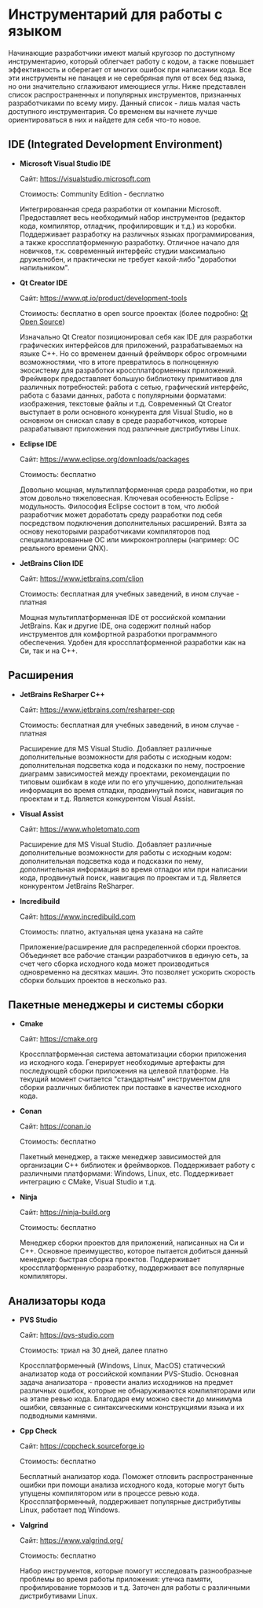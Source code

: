 # Инструментарий для работы с языком

Начинающие разработчики имеют малый кругозор по доступному инструментарию, который облегчает работу с кодом, а также повышает эффективность и оберегает от многих ошибок при написании кода. Все эти инструменты не панацея и не серебряная пуля от всех бед языка, но они значительно сглаживают имеющиеся углы. Ниже представлен список распространенных и популярных инструментов, признанных разработчиками по всему миру. Данный список - лишь малая часть доступного инструментария. Со временем вы начнете лучше ориентироваться в них и найдете для себя что-то новое.

## IDE (Integrated Development Environment)

* **Microsoft Visual Studio IDE**

    Сайт: https://visualstudio.microsoft.com

    Стоимость: Community Edition - бесплатно

    Интегрированная среда разработки от компании Microsoft. Предоставляет весь необходимый набор инструментов (редактор кода, компилятор, отладчик, профилировщик и т.д.) из коробки. Поддерживает разработку на различных языках программирования, а также кроссплатформенную разработку. Отличное начало для новичков, т.к. современный интерфейс студии максимально дружелюбен, и практически не требует какой-либо "доработки напильником".


* **Qt Creator IDE**

    Сайт: https://www.qt.io/product/development-tools
    
    Стоимость: бесплатно в open source проектах (более подробно: [Qt Open Source](https://www.qt.io/download-open-source?hsCtaTracking=9f6a2170-a938-42df-a8e2-a9f0b1d6cdce%7C6cb0de4f-9bb5-4778-ab02-bfb62735f3e5))

    Изначально Qt Creator позиционировал себя как IDE для разработки графических интерфейсов для приложений, разрабатываемых на языке C++. Но со временем данный фреймворк оброс огромными возможностями, что в итоге превратилось в полноценную экосистему для разработки кроссплатформенных приложений. Фреймворк предоставляет большую библиотеку примитивов для различных потребностей: работа с сетью, графический интерфейс, работа с базами данных, работа с популярными форматами: изображения, текстовые файлы и т.д. Современный Qt Creator выступает в роли основного конкурента для Visual Studio, но в основном он снискал славу в среде разработчиков, которые разрабатывают приложения под различные дистрибутивы Linux. 


* **Eclipse IDE**

    Сайт: https://www.eclipse.org/downloads/packages

    Стоимость: бесплатно
    
    Довольно мощная, мультиплатформенная среда разработки, но при этом довольно тяжеловесная. Ключевая особенность Eclipse - модульность. Философия Eclipse состоит в том, что любой разработчик может доработать среду разработки под себя посредством подключения дополнительных расширений. Взята за основу некоторыми разработчиками компиляторов под специализированные ОС или микроконтроллеры (например: ОС реального времени QNX). 


* **JetBrains Clion IDE**

    Сайт: https://www.jetbrains.com/clion

    Стоимость: бесплатная для учебных заведений, в ином случае - платная

    Мощная мультиплатформенная IDE от российской компании JetBrains. Как и другие IDE, она содержит полный набор инструментов для комфортной разработки программного обеспечения. Удобен для кроссплатформенной разработки как на Cи, так и на C++. 


## Расширения

* **JetBrains ReSharper C++**

    Сайт: https://www.jetbrains.com/resharper-cpp

    Стоимость: бесплатная для учебных заведений, в ином случае - платная

    Расширение для MS Visual Studio. Добавляет различные дополнительные возможности для работы с исходным кодом: дополнительная подсветка кода и подсказки по нему, построение диаграмм зависимостей между проектами, рекомендации по типовым ошибкам в коде или по его улучшению, дополнительная информация во время отладки, продвинутый поиск, навигация по проектам и т.д. Является конкурентом Visual Assist.

* **Visual Assist**

    Сайт: https://www.wholetomato.com

    Расширение для MS Visual Studio. Добавляет различные дополнительные возможности для работы с исходным кодом: дополнительная подсветка кода и подсказки по нему, дополнительная информация во время отладки или при написании кода, продвинутый поиск, навигация по проектам и т.д. Является конкурентом JetBrains ReSharper.


* **Incredibuild**

    Сайт: https://www.incredibuild.com

    Стоимость: платно, актуальная цена указана на сайте

    Приложение/расширение для распределенной сборки проектов. Объединяет все рабочие станции разработчиков в единую сеть, за счет чего сборка исходного кода может производиться одновременно на десятках машин. Это позволяет ускорить скорость сборки больших проектов в несколько раз.


## Пакетные менеджеры и системы сборки

* **Cmake**

    Сайт: https://cmake.org

    Кроссплатформенная система автоматизации сборки приложения из исходного кода. Генерирует необходимые артефакты для последующей сборки приложения на целевой платформе. На текущий момент считается "стандартным" инструментом для сборки различных библиотек при поставке в качестве исходного кода.

* **Conan**

    Сайт: https://conan.io

    Стоимость: бесплатно

    Пакетный менеджер, а также менеджер зависимостей для организации C++ библиотек и фреймворков. Поддерживает работу с различными платформами: Windows, Linux, etc. Поддерживает интеграцию с CMake, Visual Studio и т.д.


* **Ninja**

    Сайт: https://ninja-build.org

    Стоимость: бесплатно

    Менеджер сборки проектов для приложений, написанных на Си и C++. Основное преимущество, которое пытается добиться данный менеджер: быстрая сборка проектов. Поддерживает кроссплатформенную разработку, поддерживает все популярные компиляторы.


## Анализаторы кода

* **PVS Studio**

    Сайт: https://pvs-studio.com

    Стоимость: триал на 30 дней, далее платно

    Кроссплатформенный (Windows, Linux, MacOS) статический анализатор кода от российской компании PVS-Studio. Основная задача анализатора - провести анализ исходников на предмет различных ошибок, которые не обнаруживаются компиляторами или на этапе ревью кода. Благодаря ему можно свести до минимума ошибки, связанные с синтаксическими конструкциями языка и их подводными камнями.   


* **Cpp Check**

    Сайт: https://cppcheck.sourceforge.io

    Стоимость: бесплатно

    Бесплатный анализатор кода. Поможет отловить распространенные ошибки при помощи анализа исходного кода, которые могут быть упущены компилятором или в процессе ревью кода. Кроссплатформенный, поддерживает популярные дистрибутивы Linux, работает под Windows.

* **Valgrind**

    Сайт: https://www.valgrind.org/

    Стоимость: бесплатно

    Набор инструментов, которые помогут исследовать разнообразные проблемы во время работы приложения: утечка памяти, профилирование тормозов и т.д. Заточен для работы с различными дистрибутивами Linux.
